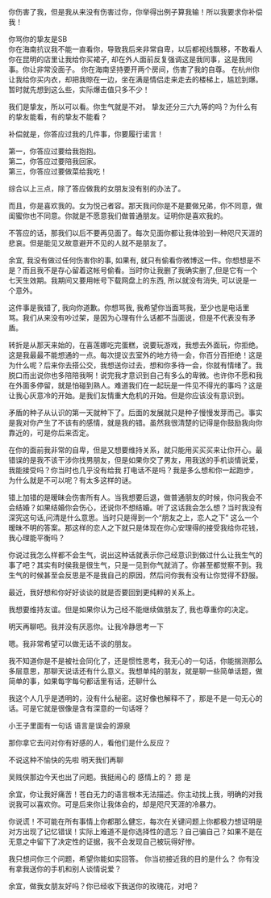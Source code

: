 



你伤害了我，但是我从来没有伤害过你，你举得出例子算我输！所以我要求你补偿我！



你骂你的挚友是SB   
你在海南抗议我不能一直看你，导致我后来非常自卑，以后都视线飘移，不敢看人
你在昆明的店里让我给你买裙子, 却在外人面前反复强调这是我同事，这是我同事。你让非常没面子。
你在海南坚持要开两个房间，伤害了我的自尊。
在杭州你让我给你买内衣，却把我晾在一边，坐在满是情侣走来走去的楼梯上，尴尬到爆。
暂时就先想到这么些，实际爆击值只多不少！  



我们是挚友，所以可以看。你生气就是不对。
挚友还分三六九等的吗？为什么有的挚友能看，有的挚友不能看？


补偿就是，你答应过我的几件事，你要履行诺言！

第一，你答应过要给我抱抱。  
第二，你答应过要陪我回家。  
第三，你答应过要做菜给我吃！  

综合以上三点，除了答应做我的女朋友没有别的办法了。 

而且，你是喜欢我的。女为悦己者容。那天我问你是不是要做兄弟，你不同意，做闺蜜你也不同意。你就是不愿意我们做普通朋友。证明你是喜欢我的。


不答应的话，那我们以后不要再见面了。每次见面你都让我体验到一种咫尺天涯的悲哀。但是能见又故意避开不见的人就不是朋友了。  





余宜, 我没有做过任何伤害你的事, 如果有, 就只有偷看你微博这一件。你想想是不是？而且我不是存心留着这帐号偷看。当时你让我删了我确实删了,但是它有一个七天生效期。我期间又要用帐号下载网盘上的东西, 所以就没有消失, 可以说是一个意外。

这件事是我错了, 我向你道歉。你想骂我, 我希望你当面骂我，至少也是电话里骂。我们从来没有吵过架，是因为心理有什么话都不当面说，但是不代表没有矛盾。

转折是从那天来始的，在喜莲娜吃完蛋糕，说要玩游戏，我想去外面玩，你拒绝。这是我最最不能想通的一点。每次提议去室外的地方待一会，你百分百拒绝！这是为什么呢？后来你去搭公交，我想送你过去，想和你多待一会，你就有情绪了。我脱口而出说你也多陪陪我啊！说完我才意识到自己有多么的卑微。也许你不愿和我在外面多停留，就是怕碰到熟人。难道我们在一起玩是一件见不得光的事吗？这是让我心灰意冷的开始。是我们友情重大危机的开始。但是你应该没有意识到。

矛盾的种子从认识的第一天就种下了。后面的发展就只是种子慢慢发芽而己。事实是我对你产生了不该有的感情，就是我的错。虽然我很清楚的记得是你鼓励我向你靠近的，可是你后来否定。

在你的面前我非常的自卑，但是又想要维持关系，就只能用买买买来让你开心。最错误的是我不该干涉你找男朋友，但是如果你交了男友，用我送的手机谈情说爱，我能接受吗？你当时也几乎没有给我
打电话不是吗？我是多么想和你一起跑步，为什么就是不可以呢？有太多这样的谜。


错上加错的是暧昧会伤害所有人。当我想要后退，做普通朋友的时候，你问我会不会结婚？如果结婚你会伤心，还说你不想结婚。听了这话我会怎么想？当时我没有深究这句话,问清是什么意思。当时只是得到一个“朋友之上，恋人之下” 这么一个暧昧不明的答案。那这样的恋人之下就只是体现在你心安理得的接受我给你花钱，我心理能平衡吗？

你说过我怎么样都不会生气，说出这种话就表示你己经意识到做过什么让我生气的事了吧？其实有时侯我是很生气，只是一见到你气就消了。你甚至都觉察不到。我生气的时候甚至会反思是不是我自己的原因，然后问你我有没有让你觉得不舒服。

最近，我好想和你好好谈谈的就是否要回到更纯粹的关系上。


我想要维持友谊。但是如果你认为己经不能继续做朋友了, 我也尊重你的决定。


 明天再聊吧。我并没有厌恶你。让我冷静思考一下

嗯。我非常希望可以做无话不谈的朋友。


我不知道你是不是被社会同化了，还是惯性思考，我无心的一句话，你能揣测那么多层意思，那聊天说话还有什么意义。我想单纯的朋友，就是聊一些简单话题，做简单的事，如果每字每句都话里有话，还聊什么


我这个人几乎是透明的，没有什么秘密。这好像也解释不了，那是不是一句无心的话。可是它就是很像是含有深意的一句话呀？

小王子里面有一句话  语言是误会的源泉


那你拿它去问对你有好感的人，看他们是什么反应？

不说这种不愉快的先啦
明天我们再聊

吴贱侠那边今天也出了问题。我挺闹心的
感情上的？
摁 是



余宜，你让我好痛苦！苍白无力的语言根本无法描述。你主动找上我，明确的对我说我可以喜欢你。可是后来你让我体会的，却是咫尺天涯的冷暴力。


你说谎！不可能在所有事情上你都那么健忘，每次在关键问题上你都极力想证明是对方出现了记忆错误！实际上难道不是你选择性的遗忘？自己骗自己？如果不是在无意之中留下了决定性的证据，我不会发现自己被玩得好惨。


我只想问你三个问题，希望你能如实回答。
你当初接近我的目的是什么？
你有没有拿我送你的手机和别人谈情说爱？


余宜，做我女朋友好吗？你已经收下我送你的玫瑰花，对吧？  

